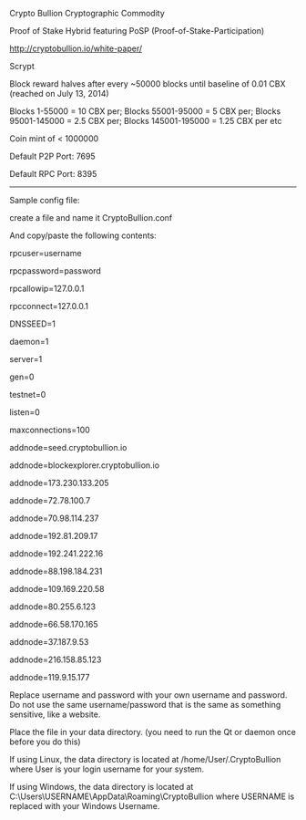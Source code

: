 Crypto Bullion Cryptographic Commodity

Proof of Stake Hybrid
featuring PoSP (Proof-of-Stake-Participation)

http://cryptobullion.io/white-paper/

Scrypt


Block reward halves after every ~50000 blocks until baseline of 0.01 CBX (reached on July 13, 2014)

Blocks 1-55000 = 10 CBX per;
Blocks 55001-95000 = 5 CBX per;
Blocks 95001-145000 = 2.5 CBX per;
Blocks 145001-195000 = 1.25 CBX per
etc

Coin mint of < 1000000

Default P2P Port: 7695

Default RPC Port: 8395

---

Sample config file:

create a file and name it CryptoBullion.conf

And copy/paste the following contents:

rpcuser=username

rpcpassword=password

rpcallowip=127.0.0.1

rpcconnect=127.0.0.1

DNSSEED=1

daemon=1

server=1

gen=0

testnet=0

listen=0

maxconnections=100

addnode=seed.cryptobullion.io

addnode=blockexplorer.cryptobullion.io

addnode=173.230.133.205

addnode=72.78.100.7

addnode=70.98.114.237

addnode=192.81.209.17

addnode=192.241.222.16

addnode=88.198.184.231

addnode=109.169.220.58

addnode=80.255.6.123

addnode=66.58.170.165

addnode=37.187.9.53

addnode=216.158.85.123

addnode=119.9.15.177



Replace username and password with your own username and password.  Do not use the same username/password that is the same as 
something sensitive, like a website.  

Place the file in your data directory. (you need to run the Qt or daemon once before you do this)

If using Linux, the data directory is located at /home/User/.CryptoBullion
where User is your login username for your system.

If using Windows, the data directory is located at C:\Users\USERNAME\AppData\Roaming\CryptoBullion where USERNAME is replaced with your Windows Username.

